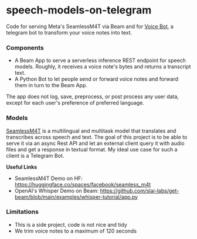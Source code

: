 # speech-models-on-telegram

Code for serving Meta's SeamlessM4T via Beam and for [Voice Bot](https://telegram.me/the_whisper_bot), a telegram bot to transform your voice notes into text.  

### Components

- A Beam App to serve a serverless inference REST endpoint for speech models. Roughly, it receives a voice note's bytes and returns a transcript text.
- A Python Bot to let people send or forward voice notes and forward them in turn to the Beam App.

The app does not log, save, preprocess, or post process any user data, except for each user's preference of preferred language.

### Models

[SeamlessM4T](https://ai.meta.com/blog/seamless-m4t/) is a multilingual and multitask model that translates and transcribes across speech and text. The goal of this project is to be able to serve it via an async Rest API and let an external client query it with audio files and get a response in textual format.
My ideal use case for such a client is a Telegram Bot.

**Useful Links**

- SeamlessM4T Demo on HF: https://huggingface.co/spaces/facebook/seamless_m4t 
- OpenAI's Whisper Demo on Beam: https://github.com/slai-labs/get-beam/blob/main/examples/whisper-tutorial/app.py

### Limitations

- This is a side project, code is not nice and tidy
- We trim voice notes to a maximum of 120 seconds